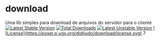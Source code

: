 # download
Uma lib simples para download de arquivos do servidor para o cliente
[![Latest Stable Version](https://poser.pugx.org/didijudo/download/v/stable.svg)](https://packagist.org/packages/didijudo/download) [![Total Downloads](https://poser.pugx.org/sphido/download/downloads.svg)](    https://packagist.org/packages/sphido/download) [![Latest Unstable Version](https://poser.pugx.org/sphido/download/v/unstable.svg)](https://packagist.org/packages/sphido/download) [![License](https://poser.p    ugx.org/didijudo/download/license.svg)](https://packagist.org/packages/didijudo/download)
  7
